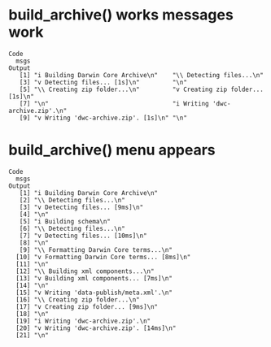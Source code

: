 # build_archive() works messages work

    Code
      msgs
    Output
       [1] "i Building Darwin Core Archive\n"    "\\ Detecting files...\n"            
       [3] "v Detecting files... [1s]\n"         "\n"                                 
       [5] "\\ Creating zip folder...\n"         "v Creating zip folder... [1s]\n"    
       [7] "\n"                                  "i Writing 'dwc-archive.zip'.\n"     
       [9] "v Writing 'dwc-archive.zip'. [1s]\n" "\n"                                 

# build_archive() menu appears

    Code
      msgs
    Output
       [1] "i Building Darwin Core Archive\n"         
       [2] "\\ Detecting files...\n"                  
       [3] "v Detecting files... [9ms]\n"             
       [4] "\n"                                       
       [5] "i Building schema\n"                      
       [6] "\\ Detecting files...\n"                  
       [7] "v Detecting files... [10ms]\n"            
       [8] "\n"                                       
       [9] "\\ Formatting Darwin Core terms...\n"     
      [10] "v Formatting Darwin Core terms... [8ms]\n"
      [11] "\n"                                       
      [12] "\\ Building xml components...\n"          
      [13] "v Building xml components... [7ms]\n"     
      [14] "\n"                                       
      [15] "v Writing 'data-publish/meta.xml'.\n"     
      [16] "\\ Creating zip folder...\n"              
      [17] "v Creating zip folder... [9ms]\n"         
      [18] "\n"                                       
      [19] "i Writing 'dwc-archive.zip'.\n"           
      [20] "v Writing 'dwc-archive.zip'. [14ms]\n"    
      [21] "\n"                                       

